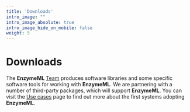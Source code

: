 ```yaml
---
title: 'Downloads'
intro_image: ""
intro_image_absolute: true
intro_image_hide_on_mobile: false
weight: 5
---
```


# Downloads

The **EnzymeML** [Team](/team/) produces software libraries and some specific software tools for working with **EnzymeML**.
We are partnering with a number of third-party packages, which will support **EnzymeML**.  You can visit the
[Use cases](/documents/cases/) page to find out more about the first systems adopting **EnzymeML**.